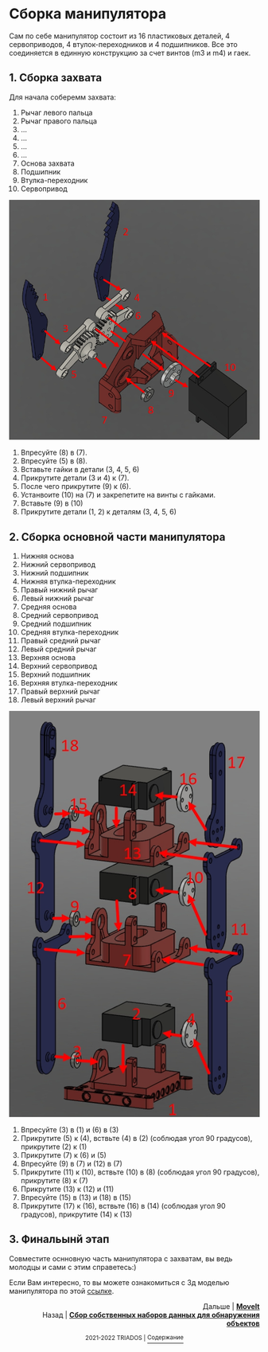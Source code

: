 # Сборка манипулятора
Сам по себе манипулятор состоит из 16 пластиковых деталей, 4 сервоприводов, 4 втулок-переходников и 4 подшипников. Все это соединяется в единную конструкцию за счет винтов (m3 и m4) и гаек.

## 1. Сборка захвата

Для начала соберемм захвата:
1. Рычаг левого пальца
2. Рычаг правого пальца
3. ...
4. ...
5. ...
6. ...
7. Основа захвата
8. Подшипник
9. Втулка-переходник
10. Сервопривод

<img src=https://github.com/mook003/Triados/blob/main/docs/images/zahvat_manipulator.jpg>

1. Впресуйте (8) в (7). 
2. Впресуйте (5) в (8). 
3. Вставьте гайки в детали (3, 4, 5, 6)
4. Прикрутите детали (3 и 4) к (7). 
5. После чего прикрутите (9) к (6). 
6. Устанвоите (10) на (7) и закрепетите на винты с гайками. 
7. Вставьте (9) в (10)
8. Прикрутите детали (1, 2) к деталям (3, 4, 5, 6)

## 2. Сборка основной части манипулятора

1. Нижняя основа
2. Нижний сервопривод
3. Нижний подшипник
4. Нижняя втулка-переходник
5. Правый нижний рычаг
6. Левый нижний рычаг
7. Средняя основа
8. Средний сервопривод
9. Средний подшипник
10. Средняя втулка-переходник
11. Правый средний рычаг
12. Левый средний рычаг
13. Верхняя основа
14. Верхний сервопривод
15. Верхний подшипник
16. Верхняя втулка-переходник
17. Правый верхний рычаг 
18. Левый верхний рычаг

<img src=https://github.com/mook003/Triados/blob/main/docs/images/osnova_manipulator.jpg>

1. Впресуйте (3) в (1) и (6) в (3)
2. Прикрутите (5) к (4), вствьте (4) в (2) (соблюдая угол 90 градусов), прикрутите (2) к (1)
3. Прикрутите (7) к (6) и (5)
4. Впресуйте (9) в (7) и (12) в (7)
5. Прикрутите (11) к (10), вствьте (10) в (8) (соблюдая угол 90 градусов), прикрутите (8) к (7)
6. Прикрутите (13) к (12) и (11)
7. Впресуйте (15) в (13) и (18) в (15)
8. Прикрутите (17) к (16), вствьте (16) в (14) (соблюдая угол 90 градусов), прикрутите (14) к (13)

## 3. Финальынй этап
Совместите оснновную часть манипулятора с захватам, вы ведь молодцы и сами с этим справетесь:)

Если Вам интересно, то вы можете ознакомиться с 3д моделью манипулятора по этой [ссылке](https://github.com/mook003/Triados/blob/main/docs/МАНИПУЛЯТОР%202%20для%20GITHUB%20v1.stl).



<p align="right">Дальше | <b><a href="moveit.md">MoveIt</a></b>
<br/>
Назад | <b><a href="detection_datasets.md">Сбор собственных наборов данных для обнаружения объектов</a></b></p>

<p align="right">
<p align="center"><sup>2021-2022 TRIADOS | </sup><a href="../README.md#содержание"><sup>Содержание</sup></a></p>
